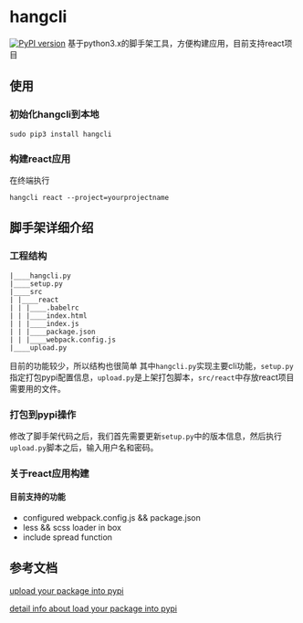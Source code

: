 # hangcli
[![PyPI version](https://badge.fury.io/py/hangcli.svg)](https://badge.fury.io/py/hangcli)
基于python3.x的脚手架工具，方便构建应用，目前支持react项目

## 使用
### 初始化hangcli到本地
```
sudo pip3 install hangcli
```

### 构建react应用
在终端执行
```
hangcli react --project=yourprojectname
```

## 脚手架详细介绍
### 工程结构
```
|____hangcli.py
|____setup.py
|____src
| |____react
| | |____.babelrc
| | |____index.html
| | |____index.js
| | |____package.json
| | |____webpack.config.js
|____upload.py
```
目前的功能较少，所以结构也很简单
其中`hangcli.py`实现主要cli功能，`setup.py`指定打包pypi配置信息，`upload.py`是上架打包脚本，`src/react`中存放react项目需要用的文件。

### 打包到pypi操作
修改了脚手架代码之后，我们首先需要更新`setup.py`中的版本信息，然后执行`upload.py`脚本之后，输入用户名和密码。


### 关于react应用构建
#### 目前支持的功能
* configured webpack.config.js && package.json
* less && scss loader in box
* include spread function

## 参考文档
[upload your package into pypi](https://stackoverflow.com/questions/45207128/failed-to-upload-packages-to-pypi-410-gone
)

[detail info about load your package into pypi](https://hk.saowen.com/a/04174ec24587c9b38c6f4c945ebffacf40f7ff835c70429cf71b40bc3edc3470
)


